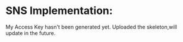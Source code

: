 # SNS Implementation:

My Access Key hasn't been generated yet.
Uploaded the skeleton,will update in the future.


